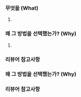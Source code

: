### 무엇을 (What)
1.

### 왜 그 방법을 선택했는가? (Why)
1.

### 리뷰어 참고사항

### 왜 그 방법을 선택했는가? (Why)

### 리뷰어 참고사항

